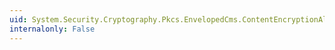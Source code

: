 ```yaml
---
uid: System.Security.Cryptography.Pkcs.EnvelopedCms.ContentEncryptionAlgorithm
internalonly: False
---
```

